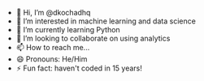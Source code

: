 - 👋 Hi, I’m @dkochadhq
- 👀 I’m interested in machine learning and data science
- 🌱 I’m currently learning Python
- 💞️ I’m looking to collaborate on using analytics
- 📫 How to reach me...
- 😄 Pronouns: He/Him
- ⚡ Fun fact: haven't coded in 15 years!

<!---
dkochadhq/dkochadhq is a ✨ special ✨ repository because its `README.md` (this file) appears on your GitHub profile.
You can click the Preview link to take a look at your changes.
--->
